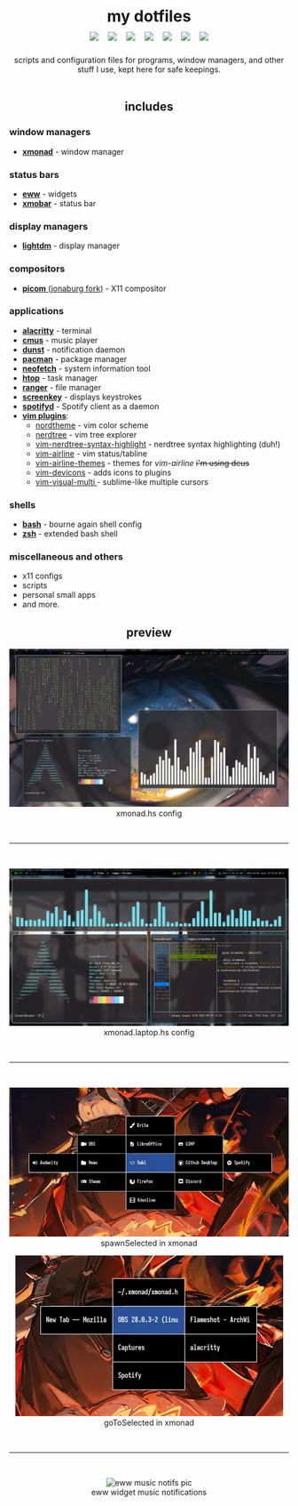 <div align="center"> 
   <h1>
      my dotfiles <br>
      <kbd>
         <a href="#window-managers"><img src="https://img.shields.io/badge/-xmonad-blueviolet"></a>
         <a href="#status-bars"><img src="https://img.shields.io/badge/-xmobar-purple"></a>
         <a href="#status-bars"><img src="https://img.shields.io/badge/-eww-red"></a>
         <a href="#applications"><img src="https://img.shields.io/badge/-dunst-blue"></a>
         <a href="#applications"><img src="https://img.shields.io/badge/-cmus-crimson"></a>
         <a href="#applications"><img src="https://img.shields.io/badge/-ranger-darkblue"></a>
         <a href="#applications"><img src="https://img.shields.io/badge/-neofetch-lightblue"></a>
      </kbd>
   </h1> 
   scripts and configuration files for programs, window managers, and other stuff I use, kept here for safe keepings.
</div>
<br>

<div align="center"> 
   <h2>includes</h2>
</div>

### window managers
- [**xmonad**](https://xmonad.org/) - window manager

### status bars
- [**eww**](https://github.com/elkowar/eww) - widgets
- [**xmobar**](https://github.com/jaor/xmobar) - status bar

### display managers
- [**lightdm**](https://github.com/canonical/lightdm) - display manager 

### compositors
- [**picom** (jonaburg fork)](https://github.com/jonaburg/picom) - X11 compositor

### applications
- [**alacritty**](https://github.com/alacritty/alacritty) - terminal
- [**cmus**](https://cmus.github.io/) - music player
- [**dunst**](https://dunst-project.org/) - notification daemon
- [**pacman**](https://wiki.archlinux.org/title/pacman) - package manager
- [**neofetch**](https://github.com/dylanaraps/neofetch) - system information tool
- [**htop**](https://htop.dev/) - task manager
- [**ranger**](https://github.com/ranger/ranger) - file manager 
- [**screenkey**](https://gitlab.com/screenkey/screenkey) - displays keystrokes
- [**spotifyd**](https://github.com/Spotifyd/spotifyd) - Spotify client as a daemon
- [**vim plugins**](https://vimawesome.com/):
   - [nordtheme](https://github.com/nordtheme/vim) - vim color scheme
   - [nerdtree](https://github.com/preservim/nerdtree) - vim tree explorer
   - [vim-nerdtree-syntax-highlight](https://github.com/tiagofumo/vim-nerdtree-syntax-highlight) - nerdtree syntax highlighting (duh!)
   - [vim-airline](https://github.com/vim-airline/vim-airline) - vim status/tabline 
   - [vim-airline-themes](https://github.com/vim-airline/vim-airline-themes) - themes for *vim-airline* ~~i'm using deus~~
   - [vim-devicons](https://github.com/ryanoasis/vim-devicons) - adds icons to plugins
   - [vim-visual-multi ](https://github.com/mg979/vim-visual-multi) - sublime-like multiple cursors

### shells
- [**bash**](https://en.wikipedia.org/wiki/Bash_(Unix_shell)) - bourne again shell config
- [**zsh**](https://www.zsh.org/) - extended bash shell

### miscellaneous and others
- x11 configs
- scripts
- personal small apps
- and more.

<div align="center"> 
   <h2>preview</h2>
</div>

<p align="center">
   <img src="images/2022-10-09_08-32.png" title="xmonad config" alt="xmonad pc pic">
   <br>
   xmonad.hs config
</p>

<br>
<hr>
<br>

<p align="center">
   <img src="images/2022-10-09_07-30.png" title="xmonad laptop config" alt="xmonad laptop pic">
   <br>
   xmonad.laptop.hs config
</p>

<br>
<hr>
<br>

<p align="center">
   <img src="images/2022-11-09_20-31.png" title="spawnSelected" alt="spawnSelected pic">
   <br>
   spawnSelected in xmonad
</p>

<p align="center">
   <img src="images/2022-11-09_20-33.png" title="goToSelected" alt="goToSelected pic">
   <br>
   goToSelected in xmonad
</p>

<br>
<hr>
<br>

<p align="center">
   <img src="images/eww.gif" title="eww music notifications" alt="eww music notifs pic">
   <br>
   eww widget music notifications
</p>
